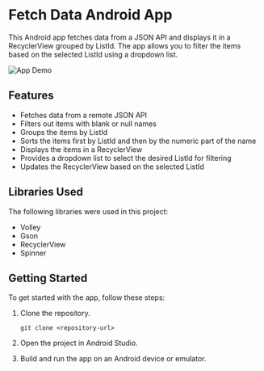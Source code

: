 # Fetch Data Android App

This Android app fetches data from a JSON API and displays it in a RecyclerView grouped by ListId. The app allows you to filter the items based on the selected ListId using a dropdown list.

![App Demo](demo.gif)

## Features

- Fetches data from a remote JSON API
- Filters out items with blank or null names
- Groups the items by ListId
- Sorts the items first by ListId and then by the numeric part of the name
- Displays the items in a RecyclerView
- Provides a dropdown list to select the desired ListId for filtering
- Updates the RecyclerView based on the selected ListId

## Libraries Used

The following libraries were used in this project:

- Volley
- Gson
- RecyclerView
- Spinner

## Getting Started

To get started with the app, follow these steps:

1. Clone the repository.
   ```shell
   git clone <repository-url>

2. Open the project in Android Studio.

3. Build and run the app on an Android device or emulator.
